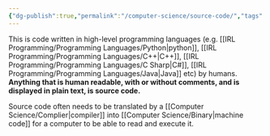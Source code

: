 ```yaml
---
{"dg-publish":true,"permalink":"/computer-science/source-code/","tags":["nooblet","beginner","unfinished"]}
---
```


This is code written in high-level programming languages (e.g. [[IRL Programming/Programming Languages/Python\|python]], [[IRL Programming/Programming Languages/C++\|C++]], [[IRL Programming/Programming Languages/C Sharp\|C#]], [[IRL Programming/Programming Languages/Java\|Java]] etc) by humans. **Anything that is human readable, with or without comments, and is displayed in plain text, is source code.**

Source code often needs to be translated by a [[Computer Science/Complier\|compiler]] into [[Computer Science/Binary\|machine code]] for a computer to be able to read and execute it.